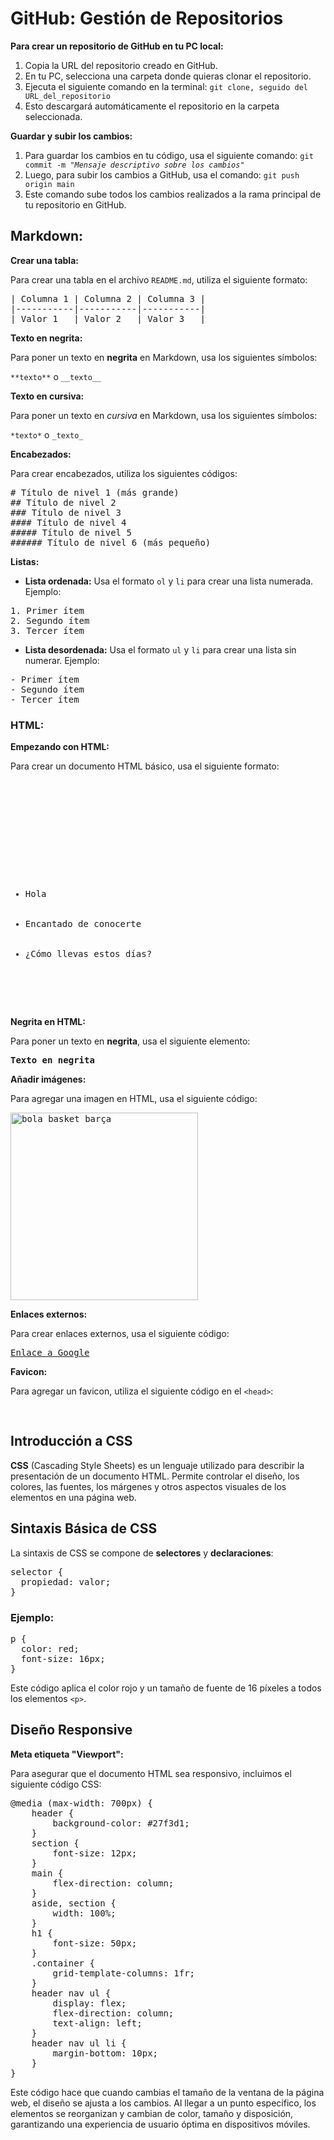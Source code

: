 <!-- Mis apuntes -->
<h1>GitHub: Gestión de Repositorios</h1>
<p><strong>Para crear un repositorio de GitHub en tu PC local:</strong></p>
<ol>
  <li>Copia la URL del repositorio creado en GitHub.</li>
  <li>En tu PC, selecciona una carpeta donde quieras clonar el repositorio.</li>
  <li>Ejecuta el siguiente comando en la terminal:  
    <code>git clone, seguido del URL_del_repositorio</code></li>
  <li>Esto descargará automáticamente el repositorio en la carpeta seleccionada.</li>
</ol>

<p><strong>Guardar y subir los cambios:</strong></p>
<ol>
  <li>Para guardar los cambios en tu código, usa el siguiente comando:  
    <code>git commit -m "<em>Mensaje descriptivo sobre los cambios</em>"</code></li>
  <li>Luego, para subir los cambios a GitHub, usa el comando:  
    <code>git push origin main</code></li>
  <li>Este comando sube todos los cambios realizados a la rama principal de tu repositorio en GitHub.</li>
</ol>

<h2>Markdown:</h2>

<p><strong>Crear una tabla:</strong></p>
<p>Para crear una tabla en el archivo <code>README.md</code>, utiliza el siguiente formato:</p>

<pre>
| Columna 1 | Columna 2 | Columna 3 |
|-----------|-----------|-----------|
| Valor 1   | Valor 2   | Valor 3   |
</pre>

<p><strong>Texto en negrita:</strong></p>
<p>Para poner un texto en <strong>negrita</strong> en Markdown, usa los siguientes símbolos:</p>
<code>**texto**</code> o <code>__texto__</code>

<p><strong>Texto en cursiva:</strong></p>
<p>Para poner un texto en <em>cursiva</em> en Markdown, usa los siguientes símbolos:</p>
<code>*texto*</code> o <code>_texto_</code>

<p><strong>Encabezados:</strong></p>
<p>Para crear encabezados, utiliza los siguientes códigos:</p>

<pre>
# Título de nivel 1 (más grande)
## Título de nivel 2
### Título de nivel 3
#### Título de nivel 4
##### Título de nivel 5
###### Título de nivel 6 (más pequeño)
</pre>

<p><strong>Listas:</strong></p>
<ul>
  <li><strong>Lista ordenada:</strong> Usa el formato <code>ol</code> y <code>li</code> para crear una lista numerada. Ejemplo:</li>
</ul>
<pre>
1. Primer ítem
2. Segundo ítem
3. Tercer ítem
</pre>
<ul>
  <li><strong>Lista desordenada:</strong> Usa el formato <code>ul</code> y <code>li</code> para crear una lista sin numerar. Ejemplo:</li>
</ul>
<pre>
- Primer ítem
- Segundo ítem
- Tercer ítem
</pre>

<h3>HTML:</h3>

<p><strong>Empezando con HTML:</strong></p>
<p>Para crear un documento HTML básico, usa el siguiente formato:</p>

<pre>
<!DOCTYPE html>
<html lang="es">
<head>
    <meta charset="UTF-8">
    <meta name="viewport" content="width=device-width, initial-scale=1.0">
    <title>Título de la página</title>
</head>
<body>
<ul>
  <li>Hola</li>
  <li>Encantado de conocerte</li>
  <li>¿Cómo llevas estos días?</li>
</ul>
</body>
</html>
</pre>

<p><strong>Negrita en HTML:</strong></p>
<p>Para poner un texto en <strong>negrita</strong>, usa el siguiente elemento:</p>
<pre>
<strong>Texto en negrita</strong>
</pre>

<p><strong>Añadir imágenes:</strong></p>
<p>Para agregar una imagen en HTML, usa el siguiente código:</p>

<pre>
<img src="./img/bola basket barça.jpg" alt="bola basket barça" width="300">
</pre>

<p><strong>Enlaces externos:</strong></p>
<p>Para crear enlaces externos, usa el siguiente código:</p>

<pre>
<a href="https://www.google.es">Enlace a Google</a>
</pre>

<p><strong>Favicon:</strong></p>
<p>Para agregar un favicon, utiliza el siguiente código en el <code>&lt;head&gt;</code>:</p>

<pre>
<link rel="icon" type="image/png" href="URL_del_favicon.png">
</pre>

<h2>Introducción a CSS</h2>
<p><strong>CSS</strong> (Cascading Style Sheets) es un lenguaje utilizado para describir la presentación de un documento HTML. Permite controlar el diseño, los colores, las fuentes, los márgenes y otros aspectos visuales de los elementos en una página web.</p>

<h2>Sintaxis Básica de CSS</h2>
<p>La sintaxis de CSS se compone de <strong>selectores</strong> y <strong>declaraciones</strong>: </p>
<pre>
selector {
  propiedad: valor;
}
</pre>

<h3>Ejemplo:</h3>
<pre>
p {
  color: red;
  font-size: 16px;
}
</pre>

<p>Este código aplica el color rojo y un tamaño de fuente de 16 píxeles a todos los elementos <code>&lt;p&gt;</code>.</p>

<h2>Diseño Responsive</h2>
<p><strong>Meta etiqueta "Viewport":</strong></p>
<p>Para asegurar que el documento HTML sea responsivo, incluimos el siguiente código CSS:</p>

<pre>
@media (max-width: 700px) {
    header {
        background-color: #27f3d1;
    }
    section {
        font-size: 12px;
    }
    main {
        flex-direction: column;
    }
    aside, section {
        width: 100%;
    }
    h1 {
        font-size: 50px;
    }
    .container {
        grid-template-columns: 1fr;
    }
    header nav ul {
        display: flex;
        flex-direction: column;
        text-align: left;
    }
    header nav ul li {
        margin-bottom: 10px;
    }
}
</pre>

<p>Este código hace que cuando cambias el tamaño de la ventana de la página web, el diseño se ajusta a los cambios. Al llegar a un punto específico, los elementos se reorganizan y cambian de color, tamaño y disposición, garantizando una experiencia de usuario óptima en dispositivos móviles.</p>

